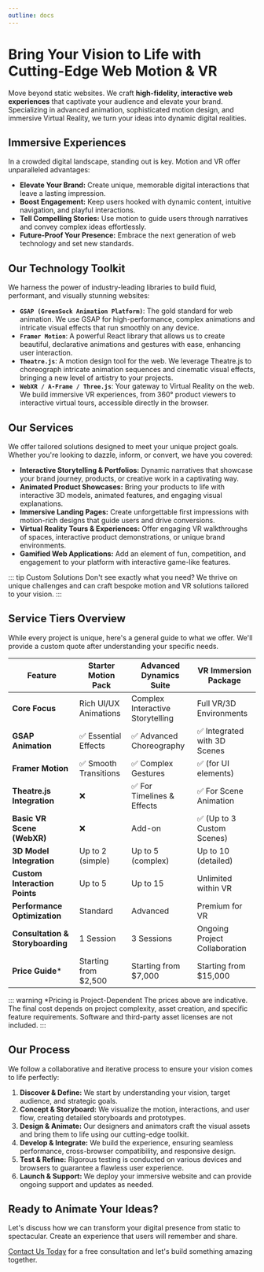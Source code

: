 ```yaml
---
outline: docs
---
```


# Bring Your Vision to Life with Cutting-Edge Web Motion & VR

Move beyond static websites. We craft **high-fidelity, interactive web experiences** that captivate your audience and elevate your brand. Specializing in advanced animation, sophisticated motion design, and immersive Virtual Reality, we turn your ideas into dynamic digital realities.

## Immersive Experiences

In a crowded digital landscape, standing out is key. Motion and VR offer unparalleled advantages:

*   **Elevate Your Brand:** Create unique, memorable digital interactions that leave a lasting impression.
*   **Boost Engagement:** Keep users hooked with dynamic content, intuitive navigation, and playful interactions.
*   **Tell Compelling Stories:** Use motion to guide users through narratives and convey complex ideas effortlessly.
*   **Future-Proof Your Presence:** Embrace the next generation of web technology and set new standards.

## Our Technology Toolkit

We harness the power of industry-leading libraries to build fluid, performant, and visually stunning websites:

*   **`GSAP (GreenSock Animation Platform)`**: The gold standard for web animation. We use GSAP for high-performance, complex animations and intricate visual effects that run smoothly on any device.
*   **`Framer Motion`**: A powerful React library that allows us to create beautiful, declarative animations and gestures with ease, enhancing user interaction.
*   **`Theatre.js`**: A motion design tool for the web. We leverage Theatre.js to choreograph intricate animation sequences and cinematic visual effects, bringing a new level of artistry to your projects.
*   **`WebXR / A-Frame / Three.js`**: Your gateway to Virtual Reality on the web. We build immersive VR experiences, from 360° product viewers to interactive virtual tours, accessible directly in the browser.

## Our Services

We offer tailored solutions designed to meet your unique project goals. Whether you're looking to dazzle, inform, or convert, we have you covered:

*   **Interactive Storytelling & Portfolios:** Dynamic narratives that showcase your brand journey, products, or creative work in a captivating way.
*   **Animated Product Showcases:** Bring your products to life with interactive 3D models, animated features, and engaging visual explanations.
*   **Immersive Landing Pages:** Create unforgettable first impressions with motion-rich designs that guide users and drive conversions.
*   **Virtual Reality Tours & Experiences:** Offer engaging VR walkthroughs of spaces, interactive product demonstrations, or unique brand environments.
*   **Gamified Web Applications:** Add an element of fun, competition, and engagement to your platform with interactive game-like features.

::: tip Custom Solutions
Don't see exactly what you need? We thrive on unique challenges and can craft bespoke motion and VR solutions tailored to your vision.
:::

## Service Tiers Overview

While every project is unique, here's a general guide to what we offer. We'll provide a custom quote after understanding your specific needs.

| Feature                         | Starter Motion Pack        | Advanced Dynamics Suite        | VR Immersion Package          |
|---------------------------------|----------------------------|--------------------------------|-------------------------------|
| **Core Focus**                  | Rich UI/UX Animations      | Complex Interactive Storytelling | Full VR/3D Environments       |
| **GSAP Animation**              | ✅ Essential Effects       | ✅ Advanced Choreography       | ✅ Integrated with 3D Scenes  |
| **Framer Motion**               | ✅ Smooth Transitions      | ✅ Complex Gestures            | ✅ (for UI elements)          |
| **Theatre.js Integration**      | ❌                         | ✅ For Timelines & Effects     | ✅ For Scene Animation        |
| **Basic VR Scene (WebXR)**      | ❌                         | Add-on                         | ✅ (Up to 3 Custom Scenes)    |
| **3D Model Integration**        | Up to 2 (simple)           | Up to 5 (complex)              | Up to 10 (detailed)           |
| **Custom Interaction Points**   | Up to 5                    | Up to 15                       | Unlimited within VR           |
| **Performance Optimization**    | Standard                   | Advanced                       | Premium for VR                |
| **Consultation & Storyboarding**| 1 Session                  | 3 Sessions                     | Ongoing Project Collaboration |
| **Price Guide***                | Starting from $2,500       | Starting from $7,000           | Starting from $15,000         |

::: warning *Pricing is Project-Dependent
The prices above are indicative. The final cost depends on project complexity, asset creation, and specific feature requirements. Software and third-party asset licenses are not included.
:::

## Our Process

We follow a collaborative and iterative process to ensure your vision comes to life perfectly:

1.  **Discover & Define:** We start by understanding your vision, target audience, and strategic goals.
2.  **Concept & Storyboard:** We visualize the motion, interactions, and user flow, creating detailed storyboards and prototypes.
3.  **Design & Animate:** Our designers and animators craft the visual assets and bring them to life using our cutting-edge toolkit.
4.  **Develop & Integrate:** We build the experience, ensuring seamless performance, cross-browser compatibility, and responsive design.
5.  **Test & Refine:** Rigorous testing is conducted on various devices and browsers to guarantee a flawless user experience.
6.  **Launch & Support:** We deploy your immersive website and can provide ongoing support and updates as needed.

## Ready to Animate Your Ideas?

Let's discuss how we can transform your digital presence from static to spectacular. Create an experience that users will remember and share.

[Contact Us Today](https://berlime.com/contact) for a free consultation and let's build something amazing together.
